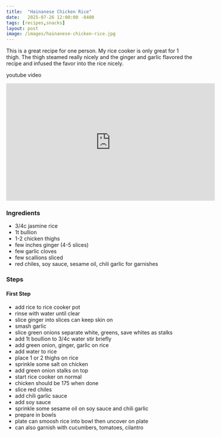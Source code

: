 ```yaml
---
title:  "Hainanese Chicken Rice"
date:   2025-07-26 12:00:00 -0400
tags: [recipes,snacks]
layout: post
image: /images/hainanese-chicken-rice.jpg
---
```


This is a great recipe for one person.  My rice cooker is only great for 1 thigh.  The thigh steamed really nicely and the ginger and garlic flavored the recipe and infused the favor into the rice nicely.

youtube video
<iframe width="560" height="315" src="https://www.youtube.com/embed/PC6DvhGunJg" title="YouTube video player" frameborder="0" allow="accelerometer; autoplay; clipboard-write; encrypted-media; gyroscope; picture-in-picture; web-share" allowfullscreen></iframe>


### Ingredients
- 3/4c jasmine rice
- 1t bullion
- 1-2 chicken thighs
- few inches ginger (4-5 slices)
- few garlic cloves
- few scallions sliced
- red chiles, soy sauce, sesame oil, chili garlic for garnishes

### Steps
#### First Step
- add rice to rice cooker pot
- rinse with water until clear
- slice ginger into slices can keep skin on 
- smash garlic
- slice green onions separate white, greens, save whites as stalks
- add 1t boullion to 3/4c water stir briefly
- add green onion, ginger, garlic on rice
- add water to rice
- place 1 or 2 thighs on rice
- sprinkle some salt on chicken
- add green onion stalks on top
- start rice cooker on normal
- chicken should be 175 when done
- slice red chiles
- add chili garlic sauce
- add soy sauce
- sprinkle some sesame oil on soy sauce and chili garlic 
- prepare in bowls
- plate can smoosh rice into bowl then uncover on plate
- can also garnish with cucumbers, tomatoes, cilantro
